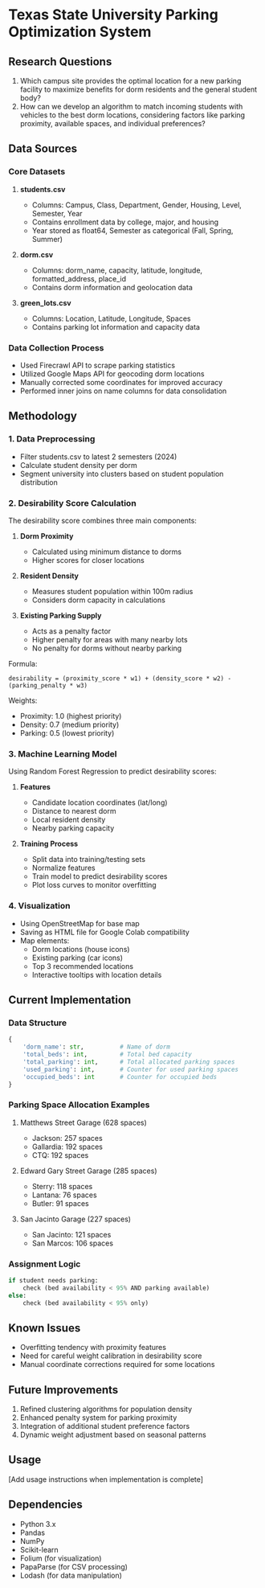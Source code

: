 # Texas State University Parking Optimization System

## Research Questions

1. Which campus site provides the optimal location for a new parking facility to maximize benefits for dorm residents and the general student body?
2. How can we develop an algorithm to match incoming students with vehicles to the best dorm locations, considering factors like parking proximity, available spaces, and individual preferences?

## Data Sources

### Core Datasets

1. **students.csv**
   - Columns: Campus, Class, Department, Gender, Housing, Level, Semester, Year
   - Contains enrollment data by college, major, and housing
   - Year stored as float64, Semester as categorical (Fall, Spring, Summer)

2. **dorm.csv**
   - Columns: dorm_name, capacity, latitude, longitude, formatted_address, place_id
   - Contains dorm information and geolocation data

3. **green_lots.csv**
   - Columns: Location, Latitude, Longitude, Spaces
   - Contains parking lot information and capacity data

### Data Collection Process

- Used Firecrawl API to scrape parking statistics
- Utilized Google Maps API for geocoding dorm locations
- Manually corrected some coordinates for improved accuracy
- Performed inner joins on name columns for data consolidation

## Methodology

### 1. Data Preprocessing

- Filter students.csv to latest 2 semesters (2024)
- Calculate student density per dorm
- Segment university into clusters based on student population distribution

### 2. Desirability Score Calculation

The desirability score combines three main components:

1. **Dorm Proximity**
   - Calculated using minimum distance to dorms
   - Higher scores for closer locations

2. **Resident Density**
   - Measures student population within 100m radius
   - Considers dorm capacity in calculations

3. **Existing Parking Supply**
   - Acts as a penalty factor
   - Higher penalty for areas with many nearby lots
   - No penalty for dorms without nearby parking

Formula:
```
desirability = (proximity_score * w1) + (density_score * w2) - (parking_penalty * w3)
```

Weights:
- Proximity: 1.0 (highest priority)
- Density: 0.7 (medium priority)
- Parking: 0.5 (lowest priority)

### 3. Machine Learning Model

Using Random Forest Regression to predict desirability scores:

1. **Features**
   - Candidate location coordinates (lat/long)
   - Distance to nearest dorm
   - Local resident density
   - Nearby parking capacity

2. **Training Process**
   - Split data into training/testing sets
   - Normalize features
   - Train model to predict desirability scores
   - Plot loss curves to monitor overfitting

### 4. Visualization

- Using OpenStreetMap for base map
- Saving as HTML file for Google Colab compatibility
- Map elements:
  - Dorm locations (house icons)
  - Existing parking (car icons)
  - Top 3 recommended locations
  - Interactive tooltips with location details

## Current Implementation

### Data Structure
```python
{
    'dorm_name': str,          # Name of dorm
    'total_beds': int,         # Total bed capacity
    'total_parking': int,      # Total allocated parking spaces
    'used_parking': int,       # Counter for used parking spaces
    'occupied_beds': int       # Counter for occupied beds
}
```

### Parking Space Allocation Examples

1. Matthews Street Garage (628 spaces)
   - Jackson: 257 spaces
   - Gallardia: 192 spaces
   - CTQ: 192 spaces

2. Edward Gary Street Garage (285 spaces)
   - Sterry: 118 spaces
   - Lantana: 76 spaces
   - Butler: 91 spaces

3. San Jacinto Garage (227 spaces)
   - San Jacinto: 121 spaces
   - San Marcos: 106 spaces

### Assignment Logic

```python
if student needs parking:
    check (bed availability < 95% AND parking available)
else:
    check (bed availability < 95% only)
```

## Known Issues

- Overfitting tendency with proximity features
- Need for careful weight calibration in desirability score
- Manual coordinate corrections required for some locations

## Future Improvements

1. Refined clustering algorithms for population density
2. Enhanced penalty system for parking proximity
3. Integration of additional student preference factors
4. Dynamic weight adjustment based on seasonal patterns

## Usage

[Add usage instructions when implementation is complete]

## Dependencies

- Python 3.x
- Pandas
- NumPy
- Scikit-learn
- Folium (for visualization)
- PapaParse (for CSV processing)
- Lodash (for data manipulation)
